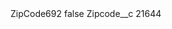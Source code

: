 <?xml version="1.0" encoding="UTF-8"?>
<CustomMetadata xmlns="http://soap.sforce.com/2006/04/metadata" xmlns:xsi="http://www.w3.org/2001/XMLSchema-instance" xmlns:xsd="http://www.w3.org/2001/XMLSchema">
    <label>ZipCode692</label>
    <protected>false</protected>
    <values>
        <field>Zipcode__c</field>
        <value xsi:type="xsd:string">21644</value>
    </values>
</CustomMetadata>
